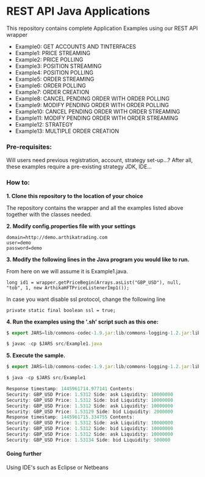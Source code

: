 # REST API Java Applications
This repository contains complete Application Examples using our REST API wrapper

* Example0: GET ACCOUNTS AND TINTERFACES
* Example1: PRICE STREAMING
* Example2: PRICE POLLING
* Example3: POSITION STREAMING
* Example4: POSITION POLLING
* Example5: ORDER STREAMING
* Example6: ORDER POLLING
* Example7: ORDER CREATION
* Example8: CANCEL PENDING ORDER WITH ORDER POLLING
* Example9: MODIFY PENDING ORDER WITH ORDER POLLING
* Example10: CANCEL PENDING ORDER WITH ORDER STREAMING
* Example11: MODIFY PENDING ORDER WITH ORDER STREAMING
* Example12: STRATEGY
* Example13: MULTIPLE ORDER CREATION

### Pre-requisites:
Will users need previous registration, account, strategy set-up...? After all, these examples require a pre-existing strategy
JDK, IDE...

### How to:

**1. Clone this repository to the location of your choice** 

The repository contains the wrapper and all the examples listed above together with the classes needed. 

**2. Modify config.properties file with your settings** 

```
domain=http://demo.arthikatrading.com
user=demo
password=demo
```

**3. Modify the following lines in the Java program you would like to run.** 

From here on we will assume it is Example1.java.
```
long id1 = wrapper.getPriceBegin(Arrays.asList("GBP_USD"), null, "tob", 1, new ArthikaHFTPriceListenerImp1());
```

In case you want disable ssl protocol, change the following line 
```
private static final boolean ssl = true;
```

**4. Run the examples using the '.sh' script such as this one:**
```javascript
$ export JARS=lib/commons-codec-1.9.jar:lib/commons-logging-1.2.jar:lib/fluent-hc-4.5.jar:lib/httpclient-4.5.jar:lib/httpclient-cache-4.5.jar:lib/httpclient-win-4.5.jar:lib/httpcore-4.4.1.jar:lib/httpmime-4.5.jar:lib/jackson-all-1.9.9.jar:lib/jna-4.1.0.jar:lib/jna-platform-4.1.0.jar

$ javac -cp $JARS src/Example1.java
```

**5. Execute the sample.**
```javascript
$ export JARS=lib/commons-codec-1.9.jar:lib/commons-logging-1.2.jar:lib/fluent-hc-4.5.jar:lib/httpclient-4.5.jar:lib/httpclient-cache-4.5.jar:lib/httpclient-win-4.5.jar:lib/httpcore-4.4.1.jar:lib/httpmime-4.5.jar:lib/jackson-all-1.9.9.jar:lib/jna-4.1.0.jar:lib/jna-platform-4.1.0.jar

$ java -cp $JARS src/Example1

Response timestamp: 1445961714.977141 Contents:
Security: GBP_USD Price: 1.5312 Side: ask Liquidity: 10000000
Security: GBP_USD Price: 1.5312 Side: bid Liquidity: 10000000
Security: GBP_USD Price: 1.5312 Side: ask Liquidity: 10000000
Security: GBP_USD Price: 1.53129 Side: bid Liquidity: 2000000
Response timestamp: 1445961715.334755 Contents:
Security: GBP_USD Price: 1.5312 Side: ask Liquidity: 10000000
Security: GBP_USD Price: 1.5312 Side: bid Liquidity: 10000000
Security: GBP_USD Price: 1.5312 Side: ask Liquidity: 10000000
Security: GBP_USD Price: 1.53134 Side: bid Liquidity: 500000
```
#### Going further
Using IDE's such as Eclipse or Netbeans
